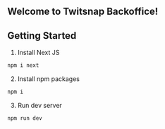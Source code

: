 ## Welcome to Twitsnap Backoffice!

## Getting Started
1. Install Next JS
```bash
npm i next
```

2. Install npm packages
```bash
npm i
```

3. Run dev server
```bash
npm run dev
```